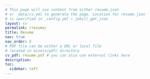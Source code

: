 ```yaml
---
# This page will use content from either resume.json
# or _data/cv.yml to generate the page. Location for resume.json
# is specified in _config.yml > jekyll_get_json
layout: cv
permalink: /resume/
title: Resume
nav: true
nav_order: 2
# PDF file can be either a URL or local file
# located in assets/pdf/ directory
cv_pdf: resume.pdf # you can also use external links here
description:
toc:
  sidebar: left
---
```

